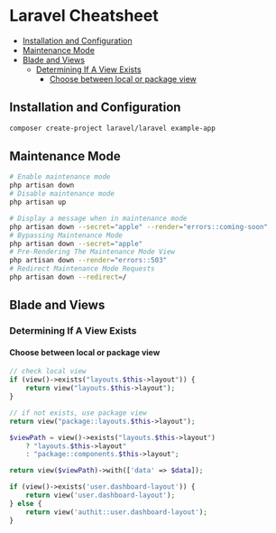 # Laravel Cheatsheet
<!-- TOC -->

- [Installation and Configuration](#installation-and-configuration)
- [Maintenance Mode](#maintenance-mode)
- [Blade and Views](#blade-and-views)
    - [Determining If A View Exists](#determining-if-a-view-exists)
        - [Choose between local or package view](#choose-between-local-or-package-view)

<!-- /TOC -->

<a id="markdown-installation-and-configuration" name="installation-and-configuration"></a>

## Installation and Configuration

```bash
composer create-project laravel/laravel example-app
```

<a id="markdown-maintenance-mode" name="maintenance-mode"></a>

## Maintenance Mode

```bash
# Enable maintenance mode
php artisan down
# Disable maintenance mode
php artisan up
```

```bash
# Display a message when in maintenance mode
php artisan down --secret="apple" --render="errors::coming-soon"
# Bypassing Maintenance Mode
php artisan down --secret="apple"
# Pre-Rendering The Maintenance Mode View
php artisan down --render="errors::503"
# Redirect Maintenance Mode Requests
php artisan down --redirect=/
```

<a id="markdown-blade-and-views" name="blade-and-views"></a>

## Blade and Views

<a id="markdown-determining-if-a-view-exists" name="determining-if-a-view-exists"></a>

### Determining If A View Exists

<a id="markdown-choose-between-local-or-package-view" name="choose-between-local-or-package-view"></a>

#### Choose between local or package view

```php
// check local view
if (view()->exists("layouts.$this->layout")) {
    return view("layouts.$this->layout");
}

// if not exists, use package view
return view("package::layouts.$this->layout");
```

```php
$viewPath = view()->exists("layouts.$this->layout")
    ? "layouts.$this->layout"
    : "package::components.$this->layout";

return view($viewPath)->with(['data' => $data]);
```

```php
if (view()->exists('user.dashboard-layout')) {
    return view('user.dashboard-layout');
} else {
    return view('authit::user.dashboard-layout');
}
```



